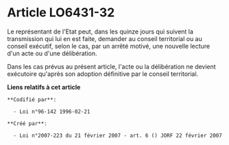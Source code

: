 # Article LO6431-32

Le représentant de l'Etat peut, dans les quinze jours qui suivent la transmission qui lui en est faite, demander au conseil
territorial ou au conseil exécutif, selon le cas, par un arrêté motivé, une nouvelle lecture d'un acte ou d'une délibération.

Dans les cas prévus au présent article, l'acte ou la délibération ne devient exécutoire qu'après son adoption définitive par
le conseil territorial.

**Liens relatifs à cet article**

	**Codifié par**:

	  - Loi n°96-142 1996-02-21

	**Créé par**:

	  - Loi n°2007-223 du 21 février 2007 - art. 6 () JORF 22 février 2007
